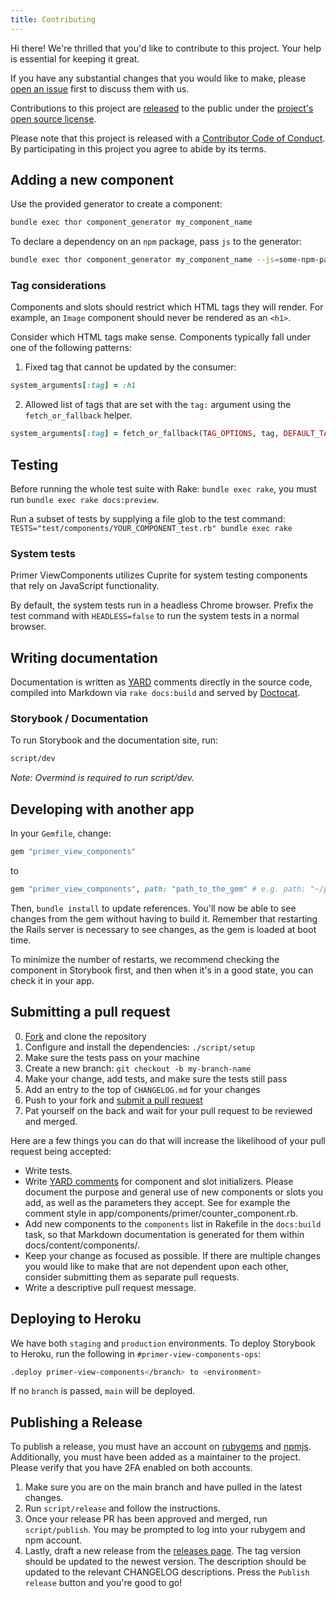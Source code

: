 ```yaml
---
title: Contributing
---
```


Hi there! We're thrilled that you'd like to contribute to this project. Your help is essential for keeping it great.

If you have any substantial changes that you would like to make, please [open an issue](http://github.com/primer/view_components/issues/new) first to discuss them with us.

Contributions to this project are [released](https://help.github.com/articles/github-terms-of-service/#6-contributions-under-repository-license) to the public under the [project's open source license](LICENSE.txt).

Please note that this project is released with a [Contributor Code of Conduct](CODE_OF_CONDUCT.md). By participating in this project you agree to abide by its terms.

## Adding a new component

Use the provided generator to create a component:

```sh
bundle exec thor component_generator my_component_name
```

To declare a dependency on an `npm` package, pass `js` to the generator:

```sh
bundle exec thor component_generator my_component_name --js=some-npm-package-name
```

### Tag considerations

Components and slots should restrict which HTML tags they will render. For example, an `Image` component should never be rendered as an `<h1>`.

Consider which HTML tags make sense. Components typically fall under one of the following patterns:

1) Fixed tag that cannot be updated by the consumer:

```rb
system_arguments[:tag] = :h1
```

2) Allowed list of tags that are set with the `tag:` argument using the `fetch_or_fallback` helper.

```rb
system_arguments[:tag] = fetch_or_fallback(TAG_OPTIONS, tag, DEFAULT_TAG)
```

## Testing

Before running the whole test suite with Rake: `bundle exec rake`, you must run `bundle exec rake docs:preview`.

Run a subset of tests by supplying a file glob to the test command: `TESTS="test/components/YOUR_COMPONENT_test.rb" bundle exec rake`

### System tests

Primer ViewComponents utilizes Cuprite for system testing components that rely on JavaScript functionality.

By default, the system tests run in a headless Chrome browser. Prefix the test command with `HEADLESS=false` to run the system tests in a normal browser.

## Writing documentation

Documentation is written as [YARD](https://yardoc.org/) comments directly in the source code, compiled into Markdown via `rake docs:build` and served by [Doctocat](https://github.com/primer/doctocat).

### Storybook / Documentation

To run Storybook and the documentation site, run:

```bash
script/dev
```

_Note: Overmind is required to run script/dev._

## Developing with another app

In your `Gemfile`, change:

```ruby
gem "primer_view_components"
```

to

```ruby
gem "primer_view_components", path: "path_to_the_gem" # e.g. path: "~/primer/view_components"
```

Then, `bundle install` to update references. You'll now be able to see changes from the gem without having to build it.
Remember that restarting the Rails server is necessary to see changes, as the gem is loaded at boot time.

To minimize the number of restarts, we recommend checking the component in Storybook first, and then when it's in a good state, you can check it in your app.

## Submitting a pull request

0. [Fork](https://github.com/primer/view_components/fork) and clone the repository
0. Configure and install the dependencies: `./script/setup`
0. Make sure the tests pass on your machine
0. Create a new branch: `git checkout -b my-branch-name`
0. Make your change, add tests, and make sure the tests still pass
0. Add an entry to the top of `CHANGELOG.md` for your changes
0. Push to your fork and [submit a pull request](https://github.com/primer/view_components/compare)
0. Pat yourself on the back and wait for your pull request to be reviewed and merged.

Here are a few things you can do that will increase the likelihood of your pull request being accepted:

- Write tests.
- Write [YARD comments](https://yardoc.org/) for component and slot initializers. Please document the purpose and general use of new components or slots you add, as well as the parameters they accept. See for example the comment style in app/components/primer/counter_component.rb.
- Add new components to the `components` list in Rakefile in the `docs:build` task, so that Markdown documentation is generated for them within docs/content/components/.
- Keep your change as focused as possible. If there are multiple changes you would like to make that are not dependent upon each other, consider submitting them as separate pull requests.
- Write a descriptive pull request message.

## Deploying to Heroku

We have both `staging` and `production` environments. To deploy Storybook to Heroku, run the following in `#primer-view-components-ops`:

```bash
.deploy primer-view-components</branch> to <environment>
```

If no `branch` is passed, `main` will be deployed.

## Publishing a Release

To publish a release, you must have an account on [rubygems](https://rubygems.org/) and [npmjs](https://www.npmjs.com/). Additionally, you must have been added as a maintainer
to the project. Please verify that you have 2FA enabled on both accounts.

1. Make sure you are on the main branch and have pulled in the latest changes.
1. Run `script/release` and follow the instructions.
1. Once your release PR has been approved and merged, run `script/publish`. You may be prompted to log into your rubygem and npm account.
1. Lastly, draft a new release from the [releases page](https://github.com/primer/view_components/releases). The tag version should be updated to the newest version. The description should be updated to the relevant CHANGELOG descriptions. Press the `Publish release` button and you're good to go!
